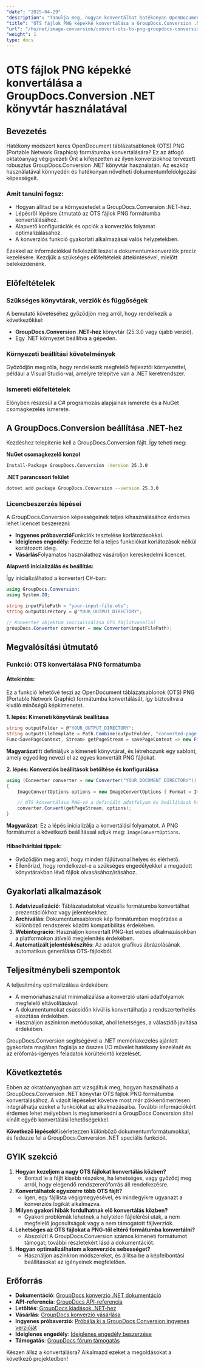 ```yaml
---
"date": "2025-04-29"
"description": "Tanulja meg, hogyan konvertálhat hatékonyan OpenDocument táblázatsablonokat (OTS) hordozható hálózati grafikákká (PNG) a GroupDocs.Conversion .NET könyvtár segítségével. Lépésről lépésre útmutató mellékelve."
"title": "OTS fájlok PNG képekké konvertálása a GroupDocs.Conversion .NET könyvtár használatával"
"url": "/hu/net/image-conversion/convert-ots-to-png-groupdocs-conversion-net/"
"weight": 1
type: docs
---
```

# OTS fájlok PNG képekké konvertálása a GroupDocs.Conversion .NET könyvtár használatával

## Bevezetés

Hatékony módszert keres OpenDocument táblázatsablonok (OTS) PNG (Portable Network Graphics) formátumba konvertálására? Ez az átfogó oktatóanyag végigvezeti Önt a kifejezetten az ilyen konverziókhoz tervezett robusztus GroupDocs.Conversion .NET könyvtár használatán. Az eszköz használatával könnyedén és hatékonyan növelheti dokumentumfeldolgozási képességeit.

### Amit tanulni fogsz:
- Hogyan állítsd be a környezetedet a GroupDocs.Conversion .NET-hez.
- Lépésről lépésre útmutató az OTS fájlok PNG formátumba konvertálásához.
- Alapvető konfigurációk és opciók a konverziós folyamat optimalizálásához.
- A konverziós funkció gyakorlati alkalmazásai valós helyzetekben.

Ezekkel az információkkal felkészült leszel a dokumentumkonverziók precíz kezelésére. Kezdjük a szükséges előfeltételek áttekintésével, mielőtt belekezdenénk.

## Előfeltételek

### Szükséges könyvtárak, verziók és függőségek
A bemutató követéséhez győződjön meg arról, hogy rendelkezik a következőkkel:
- **GroupDocs.Conversion .NET-hez** könyvtár (25.3.0 vagy újabb verzió).
- Egy .NET környezet beállítva a gépeden.
  

### Környezeti beállítási követelmények
Győződjön meg róla, hogy rendelkezik megfelelő fejlesztői környezettel, például a Visual Studio-val, amelyre telepítve van a .NET keretrendszer.

### Ismereti előfeltételek
Előnyben részesül a C# programozás alapjainak ismerete és a NuGet csomagkezelés ismerete.

## A GroupDocs.Conversion beállítása .NET-hez

Kezdéshez telepítenie kell a GroupDocs.Conversion fájlt. Így teheti meg:

**NuGet csomagkezelő konzol**
```bash
Install-Package GroupDocs.Conversion -Version 25.3.0
```

**.NET parancssori felület**
```bash
dotnet add package GroupDocs.Conversion --version 25.3.0
```

### Licencbeszerzés lépései

A GroupDocs.Conversion képességeinek teljes kihasználásához érdemes lehet licencet beszerezni:
- **Ingyenes próbaverzió**Funkciók tesztelése korlátozásokkal.
- **Ideiglenes engedély**: Fedezze fel a teljes funkciókat korlátozások nélkül korlátozott ideig.
- **Vásárlás**Folyamatos használathoz vásároljon kereskedelmi licencet.

**Alapvető inicializálás és beállítás:**

Így inicializálhatod a konvertert C#-ban:

```csharp
using GroupDocs.Conversion;
using System.IO;

string inputFilePath = "your-input-file.ots";
string outputDirectory = @"YOUR_OUTPUT_DIRECTORY";

// Konverter objektum inicializálása OTS fájlútvonallal
groupDocs.Converter converter = new Converter(inputFilePath);
```

## Megvalósítási útmutató

### Funkció: OTS konvertálása PNG formátumba

#### Áttekintés:
Ez a funkció lehetővé teszi az OpenDocument táblázatsablonok (OTS) PNG (Portable Network Graphic) formátumba konvertálását, így biztosítva a kiváló minőségű képkimenetet.

**1. lépés: Kimeneti könyvtárak beállítása**

```csharp
string outputFolder = @"YOUR_OUTPUT_DIRECTORY";
string outputFileTemplate = Path.Combine(outputFolder, "converted-page-{0}.png");
Func<SavePageContext, Stream> getPageStream = savePageContext => new FileStream(string.Format(outputFileTemplate, savePageContext.Page), FileMode.Create);
```

**Magyarázat**Itt definiáljuk a kimeneti könyvtárat, és létrehozunk egy sablont, amely egyedileg nevezi el az egyes konvertált PNG fájlokat.

**2. lépés: Konverziós beállítások betöltése és konfigurálása**

```csharp
using (Converter converter = new Converter("YOUR_DOCUMENT_DIRECTORY"))
{
    ImageConvertOptions options = new ImageConvertOptions { Format = ImageFileType.Png };

    // OTS konvertálása PNG-vé a definiált adatfolyam és beállítások használatával
    converter.Convert(getPageStream, options);
}
```

**Magyarázat**: Ez a lépés inicializálja a konvertálási folyamatot. A PNG formátumot a következő beállítással adjuk meg: `ImageConvertOptions`.

#### Hibaelhárítási tippek:
- Győződjön meg arról, hogy minden fájlútvonal helyes és elérhető.
- Ellenőrizd, hogy rendelkezel-e a szükséges engedélyekkel a megadott könyvtárakban lévő fájlok olvasásához/írásához.

## Gyakorlati alkalmazások

1. **Adatvizualizáció**: Táblázatadatokat vizuális formátumba konvertálhat prezentációkhoz vagy jelentésekhez.
2. **Archiválás**: Dokumentumsablonok kép formátumban megőrzése a különböző rendszerek közötti kompatibilitás érdekében.
3. **Webintegráció**: Használjon konvertált PNG-ket webes alkalmazásokban a platformokon átívelő megjelenítés érdekében.
4. **Automatizált jelentéskészítés**: Az adatok grafikus ábrázolásának automatikus generálása OTS-fájlokból.

## Teljesítménybeli szempontok

A teljesítmény optimalizálása érdekében:
- A memóriahasználat minimalizálása a konverzió utáni adatfolyamok megfelelő eltávolításával.
- A dokumentumokat csúcsidőn kívül is konvertálhatja a rendszerterhelés elosztása érdekében.
- Használjon aszinkron metódusokat, ahol lehetséges, a válaszidő javítása érdekében.

GroupDocs.Conversion segítségével a .NET memóriakezelés ajánlott gyakorlata magában foglalja az összes I/O művelet hatékony kezelését és az erőforrás-igényes feladatok körültekintő kezelését.

## Következtetés

Ebben az oktatóanyagban azt vizsgáltuk meg, hogyan használható a GroupDocs.Conversion .NET könyvtár OTS fájlok PNG formátumba konvertálásához. A vázolt lépéseket követve most már zökkenőmentesen integrálhatja ezeket a funkciókat az alkalmazásaiba. További információkért érdemes lehet mélyebben is megismerkedni a GroupDocs.Conversion által kínált egyéb konvertálási lehetőségekkel.

**Következő lépések**Kísérletezzen különböző dokumentumformátumokkal, és fedezze fel a GroupDocs.Conversion .NET speciális funkcióit.

## GYIK szekció

1. **Hogyan kezeljem a nagy OTS fájlokat konvertálás közben?**
   - Bontsd le a fájlt kisebb részekre, ha lehetséges, vagy győződj meg arról, hogy elegendő rendszererőforrás áll rendelkezésre.
2. **Konvertálhatok egyszerre több OTS fájlt?**
   - Igen, egy fájllista végigmegyésével, és mindegyikre ugyanazt a konverziós logikát alkalmazva.
3. **Milyen gyakori hibák fordulhatnak elő konvertálás közben?**
   - Gyakori problémák lehetnek a helytelen fájlelérési utak, a nem megfelelő jogosultságok vagy a nem támogatott fájlverziók.
4. **Lehetséges az OTS fájlokat a PNG-től eltérő formátumba konvertálni?**
   - Abszolút! A GroupDocs.Conversion számos kimeneti formátumot támogat; további részletekért lásd a dokumentációt.
5. **Hogyan optimalizálhatom a konverziós sebességet?**
   - Használjon aszinkron módszereket, és állítsa be a képfelbontási beállításokat az igényeinek megfelelően.

## Erőforrás

- **Dokumentáció**: [GroupDocs konverzió .NET dokumentáció](https://docs.groupdocs.com/conversion/net/)
- **API-referencia**: [GroupDocs API-referencia](https://reference.groupdocs.com/conversion/net/)
- **Letöltés**: [GroupDocs kiadások .NET-hez](https://releases.groupdocs.com/conversion/net/)
- **Vásárlás**: [GroupDocs konverzió vásárlása](https://purchase.groupdocs.com/buy)
- **Ingyenes próbaverzió**: [Próbálja ki a GroupDocs Conversion ingyenes verzióját](https://releases.groupdocs.com/conversion/net/)
- **Ideiglenes engedély**: [Ideiglenes engedély beszerzése](https://purchase.groupdocs.com/temporary-license/)
- **Támogatás**: [GroupDocs fórum támogatás](https://forum.groupdocs.com/c/conversion/10)

Készen állsz a konvertálásra? Alkalmazd ezeket a megoldásokat a következő projektedben!